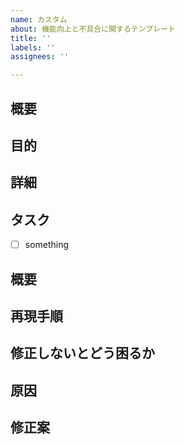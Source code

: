 ```yaml
---
name: カスタム
about: 機能向上と不具合に関するテンプレート
title: ''
labels: ''
assignees: ''

---
```


<!-- 機能向上のテンプレート -->
## 概要
## 目的
## 詳細
## タスク
- [ ] something

<!-- 不具合のテンプレート -->
## 概要
## 再現手順
## 修正しないとどう困るか
## 原因
## 修正案
